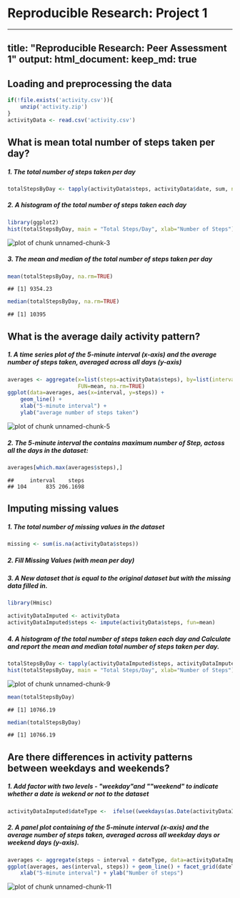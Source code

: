 # Reproducible Research: Project 1
---
title: "Reproducible Research: Peer Assessment 1"
output: 
  html_document:
    keep_md: true
---


## Loading and preprocessing the data



```r
if(!file.exists('activity.csv')){
    unzip('activity.zip')
}
activityData <- read.csv('activity.csv')
```

## What is mean total number of steps taken per day?

##### 1. The total number of steps taken per day


```r
totalStepsByDay <- tapply(activityData$steps, activityData$date, sum, na.rm=TRUE)
```


##### 2.  A histogram of the total number of steps taken each day


```r
library(ggplot2)
hist(totalStepsByDay, main = "Total Steps/Day", xlab="Number of Steps")
```

![plot of chunk unnamed-chunk-3](figure/unnamed-chunk-3-1.png)

##### 3.  The mean and median of the total number of steps taken per day


```r
mean(totalStepsByDay, na.rm=TRUE)
```

```
## [1] 9354.23
```

```r
median(totalStepsByDay, na.rm=TRUE)
```

```
## [1] 10395
```


## What is the average daily activity pattern?

##### 1.  A time series plot of the 5-minute interval (x-axis) and the average number of steps taken, averaged across all days (y-axis)


```r
averages <- aggregate(x=list(steps=activityData$steps), by=list(interval=activityData$interval),
                      FUN=mean, na.rm=TRUE)
ggplot(data=averages, aes(x=interval, y=steps)) +
    geom_line() +
    xlab("5-minute interval") +
    ylab("average number of steps taken")
```

![plot of chunk unnamed-chunk-5](figure/unnamed-chunk-5-1.png)

##### 2.  The 5-minute interval the contains maximum number of Step, actoss all the days in the dataset: 


```r
averages[which.max(averages$steps),]
```

```
##     interval    steps
## 104      835 206.1698
```

## Imputing missing values

##### 1. The total number of missing values in the dataset


```r
missing <- sum(is.na(activityData$steps))
```

##### 2. Fill Missing Values (with mean per day)
##### 3. A New dataset that is equal to the original dataset but with the missing data filled in.



```r
library(Hmisc)

activityDataImputed <- activityData
activityDataImputed$steps <- impute(activityData$steps, fun=mean)
```

##### 4. A histogram of the total number of steps taken each day and Calculate and report the mean and median total number of steps taken per day. 



```r
totalStepsByDay <- tapply(activityDataImputed$steps, activityDataImputed$date, FUN=sum)
hist(totalStepsByDay, main = "Total Steps/Day", xlab="Number of Steps")
```

![plot of chunk unnamed-chunk-9](figure/unnamed-chunk-9-1.png)

```r
mean(totalStepsByDay)
```

```
## [1] 10766.19
```

```r
median(totalStepsByDay)
```

```
## [1] 10766.19
```


## Are there differences in activity patterns between weekdays and weekends?


##### 1. Add factor with two levels - "weekday"and ""weekend" to indicate whether a date is wekend or not to the dataset


```r
activityDataImputed$dateType <-  ifelse((weekdays(as.Date(activityDataImputed$date)) %in% c("Saturday","Sunday")),  'weekend', 'weekday')
```

##### 2. A panel plot containing  of the 5-minute interval (x-axis) and the average number of steps taken, averaged across all weekday days or weekend days (y-axis). 


```r
averages <- aggregate(steps ~ interval + dateType, data=activityDataImputed, mean)
ggplot(averages, aes(interval, steps)) + geom_line() + facet_grid(dateType ~ .) +
    xlab("5-minute interval") + ylab("Number of steps")
```

![plot of chunk unnamed-chunk-11](figure/unnamed-chunk-11-1.png)
